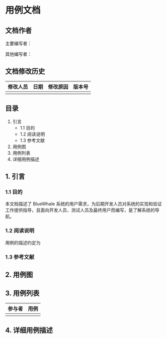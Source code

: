 # 用例文档

## 文档作者

主要编写者：

其他编写者：

## 文档修改历史

| 修改人员 | 日期 | 修改原因 | 版本号 |
| -------- | ---- | -------- | ------ |
|          |      |          |        |



## 目录

1. 引言
   * 1.1 目的
   * 1.2 阅读说明
   * 1.3 参考文献
2. 用例图
3. 用例列表
4. 详细用例描述



## 1. 引言

### 1.1 目的

本文档描述了 BlueWhale 系统的用户需求，为后期开发人员对系统的实现和验证工作提供指导，且面向开发人员、测试人员及最终用户而编写，是了解系统的导航。

### 1.2 阅读说明

用例的描述约定为

### 1.3 参考文献



## 2. 用例图



## 3. 用例列表

| 参与者 | 用例 |
| ------ | ---- |
|        |      |

## 4. 详细用例描述

